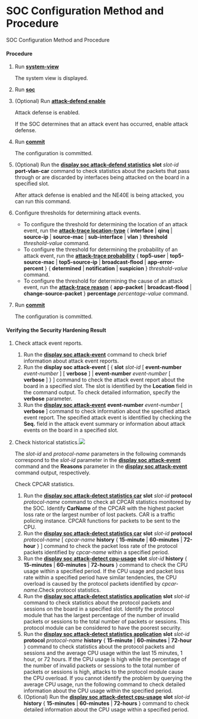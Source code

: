 SOC Configuration Method and Procedure
======================================

SOC Configuration Method and Procedure

#### Procedure

1. Run [**system-view**](cmdqueryname=system-view)
   
   
   
   The system view is displayed.
2. Run [**soc**](cmdqueryname=soc)
3. (Optional) Run [**attack-defend enable**](cmdqueryname=attack-defend+enable)
   
   
   
   Attack defense is enabled.
   
   If the SOC determines that an attack event has occurred, enable attack defense.
4. Run [**commit**](cmdqueryname=commit)
   
   
   
   The configuration is committed.
5. (Optional) Run the [**display soc attack-defend statistics**](cmdqueryname=display+soc+attack-defend+statistics) **slot** *slot-id* **port-vlan-car** command to check statistics about the packets that pass through or are discarded by interfaces being attacked on the board in a specified slot.
   
   
   
   After attack defense is enabled and the NE40E is being attacked, you can run this command.
6. Configure thresholds for determining attack events.
   * To configure the threshold for determining the location of an attack event, run the [**attack-trace location-type**](cmdqueryname=attack-trace+location-type) { **interface** | **qinq** | **source-ip** | **source-mac** | **sub-interface** | **vlan** } **threshold** *threshold-value* command.
   * To configure the threshold for determining the probability of an attack event, run the [**attack-trace probability**](cmdqueryname=attack-trace+probability) { **top5-user** | **top5-source-mac** | **top5-source-ip** | **broadcast-flood** | **app-error-percent** } { **determined** | **notification** | **suspicion** } *threshold-value* command.
   * To configure the threshold for determining the cause of an attack event, run the [**attack-trace reason**](cmdqueryname=attack-trace+reason) { **app-packet** | **broadcast-flood** | **change-source-packet** } **percentage** *percentage-value* command.
7. Run [**commit**](cmdqueryname=commit)
   
   
   
   The configuration is committed.

#### Verifying the Security Hardening Result

1. Check attack event reports.
   1. Run the [**display soc attack-event**](cmdqueryname=display+soc+attack-event) command to check brief information about attack event reports.
   2. Run the ****display soc attack-event**** [ { **slot** *slot-id* [ **event-number** *event-number* ] [ **verbose** ] | **event-number** *event-number* [ **verbose** ] } ] command to check the attack event report about the board in a specified slot. The slot is identified by the **Location** field in the command output. To check detailed information, specify the **verbose** parameter.
   3. Run the [**display soc attack-event**](cmdqueryname=display+soc+attack-event) **event-number** *event-number* [ **verbose** ] command to check information about the specified attack event report. The specified attack event is identified by checking the **Seq.** field in the attack event summary or information about attack events on the board in a specified slot.
2. Check historical statistics.![](../../../../public_sys-resources/note_3.0-en-us.png) 
   
   The *slot-id* and *protocol-name* parameters in the following commands correspond to the *slot-id* parameter in the [**display soc attack-event**](cmdqueryname=display+soc+attack-event) command and the **Reasons** parameter in the [**display soc attack-event**](cmdqueryname=display+soc+attack-event) command output, respectively.
   
   Check CPCAR statistics.
   
   1. Run the [**display soc attack-detect statistics car**](cmdqueryname=display+soc+attack-detect+statistics+car) **slot** *slot-id* **protocol** *protocol-name* command to check all CPCAR statistics monitored by the SOC. Identify **CarName** of the CPCAR with the highest packet loss rate or the largest number of lost packets. CAR is a traffic policing instance. CPCAR functions for packets to be sent to the CPU.
   2. Run the [**display soc attack-detect statistics car**](cmdqueryname=display+soc+attack-detect+statistics+car) **slot** *slot-id* **protocol** *protocol-name* [ *cpcar-name* **history** { **15-minute** | **60-minutes** | **72-hour** } ] command to check the packet loss rate of the protocol packets identified by *cpcar-name* within a specified period.
   3. Run the [**display soc attack-detect cpu-usage**](cmdqueryname=display+soc+attack-detect+cpu-usage) **slot** *slot-id* **history** { **15-minutes** | **60-minutes** | **72-hours** } command to check the CPU usage within a specified period. If the CPU usage and packet loss rate within a specified period have similar tendencies, the CPU overload is caused by the protocol packets identified by *cpcar-name*.Check protocol statistics.
   1. Run the [**display soc attack-detect statistics application**](cmdqueryname=display+soc+attack-detect+statistics+application) **slot** *slot-id* command to check statistics about the protocol packets and sessions on the board in a specified slot. Identify the protocol module that has the largest percentage of the number of invalid packets or sessions to the total number of packets or sessions. This protocol module can be considered to have the poorest security.
   2. Run the [**display soc attack-detect statistics application**](cmdqueryname=display+soc+attack-detect+statistics+application) **slot** *slot-id* **protocol** *protocol-name* **history** { **15-minute** | **60-minutes** | **72-hour** } command to check statistics about the protocol packets and sessions and the average CPU usage within the last 15 minutes, 1 hour, or 72 hours. If the CPU usage is high while the percentage of the number of invalid packets or sessions to the total number of packets or sessions is high, attacks to the protocol module cause the CPU overload. If you cannot identify the problem by querying the average CPU usage, run the following command to check detailed information about the CPU usage within the specified period.
   3. (Optional) Run the [**display soc attack-detect cpu-usage**](cmdqueryname=display+soc+attack-detect+cpu-usage) **slot** *slot-id* **history** { **15-minutes** | **60-minutes** | **72-hours** } command to check detailed information about the CPU usage within a specified period.